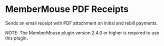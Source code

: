 # MemberMouse PDF Receipts
Sends an email receipt with PDF attachment on initial and rebill payments.

NOTE: The MemberMouse plugin version 2.4.0 or higher is required to use this plugin.
